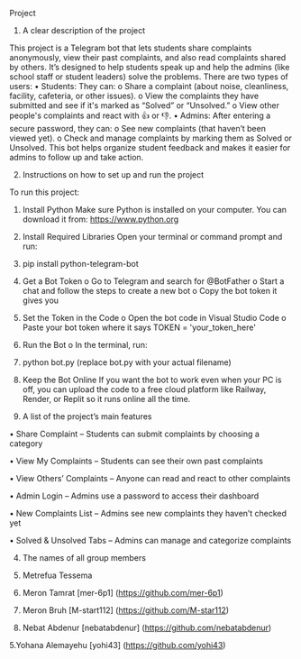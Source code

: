 Project 
1. A clear description of the project

This project is a Telegram bot that lets students share complaints anonymously, view their past complaints, and also read complaints shared by others. It’s designed to help students speak up and help the admins (like school staff or student leaders) solve the problems.
There are two types of users:
•	Students:
They can:
o	Share a complaint (about noise, cleanliness, facility, cafeteria, or other issues).
o	View the complaints they have submitted and see if it's marked as “Solved” or “Unsolved.”
o	View other people's complaints and react with 👍 or 👎.
•	Admins:
After entering a secure password, they can:
o	See new complaints (that haven’t been viewed yet).
o	Check and manage complaints by marking them as Solved or Unsolved.
This bot helps organize student feedback and makes it easier for admins to follow up and take action.

2. Instructions on how to set up and run the project
   
To run this project:
1.	Install Python
Make sure Python is installed on your computer. You can download it from: https://www.python.org
2.	Install Required Libraries
Open your terminal or command prompt and run:
3.	pip install python-telegram-bot
4.	Get a Bot Token
o	Go to Telegram and search for @BotFather
o	Start a chat and follow the steps to create a new bot
o	Copy the bot token it gives you
5.	Set the Token in the Code
o	Open the bot code in Visual Studio Code
o	Paste your bot token where it says TOKEN = 'your_token_here'
6.	Run the Bot
o	In the terminal, run:
7.	python bot.py
(replace bot.py with your actual filename)
8.	Keep the Bot Online
If you want the bot to work even when your PC is off, you can upload the code to a free cloud platform like Railway, Render, or Replit so it runs online all the time.

3. A list of the project’s main features
   
•	Share Complaint – Students can submit complaints by choosing a category

•	View My Complaints – Students can see their own past complaints

•	View Others’ Complaints – Anyone can read and react to other complaints

•	Admin Login – Admins use a password to access their dashboard

•	New Complaints List – Admins see new complaints they haven’t checked yet

•	Solved & Unsolved Tabs – Admins can manage and categorize complaints

4. The names of all group members
             
1.	Metrefua Tessema
   
2.	Meron Tamrat [mer-6p1]  (https://github.com/mer-6p1)
   
3.	Meron Bruh [M-start112] (https://github.com/M-star112)
   
4.	Nebat Abdenur  [nebatabdenur] (https://github.com/nebatabdenur)
   
5.Yohana Alemayehu  [yohi43] (https://github.com/yohi43)

